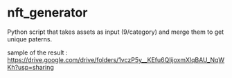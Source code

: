 ﻿# nft_generator
  Python script that takes assets as input (9/category) and merge them to get unique paterns.
  
  sample of the result : 
  https://drive.google.com/drive/folders/1vczP5y__KEfu6QlijoxmXlqBAU_NqWKh?usp=sharing
